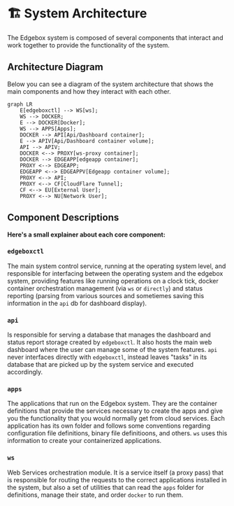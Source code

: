 # 🏗️ System Architecture

The Edgebox system is composed of several components that interact and work together to provide the functionality of the system.

## Architecture Diagram

Below you can see a diagram of the system architecture that shows the main components and how they interact with each other.

```mermaid
graph LR
    E[edgeboxctl] --> WS[ws];
    WS --> DOCKER;
    E --> DOCKER[Docker];
    WS --> APPS[Apps];
    DOCKER --> API[Api/Dashboard container];
    E --> APIV[Api/Dashboard container volume];
    API --> APIV;
    DOCKER <--> PROXY[ws-proxy container];
    DOCKER --> EDGEAPP[edgeapp container];
    PROXY <--> EDGEAPP;
    EDGEAPP <--> EDGEAPPV[Edgeapp container volume];
    PROXY <--> API;
    PROXY <--> CF[CloudFlare Tunnel];
    CF <--> EU[External User];
    PROXY <--> NU[Network User];
```

## Component Descriptions

__Here's a small explainer about each core component:__

### `edgeboxctl`

The main system control service, running at the operating system level, and responsible for interfacing between the operating system and the edgebox system, providing features like running operations on a clock tick, docker container orchestration management (via `ws` or `directly`) and status reporting (parsing from various sources and sometiemes saving this information in the `api` db for dashboard display).

### `api`

Is responsible for serving a database that manages the dashboard and status report storage created by `edgeboxctl`. It also hosts the main web dashboard where the user can manage some of the system features. `api` never interfaces directly with `edgeboxctl`, instead leaves "tasks" in its database that are picked up by the system service and executed accordingly.

### `apps`

The applications that run on the Edgebox system. They are the container definitions that provide the services necessary to create the apps and give you the functionality that you would normally get from cloud services. Each application has its own folder and follows some conventions regarding configuration file definitions, binary file definitioons, and others. `ws` uses this information to create your containerized applications.

### `ws`

Web Services orchestration module. It is a service itself (a proxy pass) that is responsible for routing the requests to the correct applications installed in the system, but also a set of utilities that can read the `apps` folder for definitions, manage their state, and order `docker` to run them.
